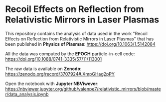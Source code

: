 # Recoil Effects on Reflection from Relativistic Mirrors in Laser Plasmas

This repository contains the analysis of data used in the work "Recoil Effects on Reflection from Relativistic Mirrors in Laser Plasmas" that has been published in **Physics of Plasmas**: https://doi.org/10.1063/1.5142084

All the data was computed by the **EPOCH** particle-in-cell code: https://doi.org/10.1088/0741-3335/57/11/113001

The raw data is available on **Zenodo**: https://zenodo.org/record/3707924#.XmpGHag2pPY

Open the notebook with **Jupyter NBViwever**: https://nbviewer.jupyter.org/github/valenpe7/relativistic_mirrors/blob/master/data_analysis.ipynb
